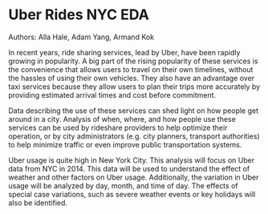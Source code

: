 # Uber Rides NYC EDA

Authors: Alla Hale, Adam Yang, Armand Kok

In recent years, ride sharing services, lead by Uber, have been rapidly growing in popularity. A big part of the rising popularity of these services is the convenience that allows users to travel on their own timelines, without the hassles of using their own vehicles. They also have an advantage over taxi services because they allow users to plan their trips more accurately by providing estimated arrival times and cost before commitment.

Data describing the use of these services can shed light on how people get around in a city. Analysis of when, where, and how people use these services can be used by rideshare providers to help optimize their operation, or by city administrators (e.g. city planners, transport authorities) to help minimize traffic or even improve public transportation systems.

Uber usage is quite high in New York City. This analysis will focus on Uber data from NYC in 2014. This data will be used to understand the effect of weather and other factors on Uber usage. Additionally, the variation in Uber usage will be analyzed by day, month, and time of day. The effects of special case variations, such as severe weather events or key holidays will also be identified.